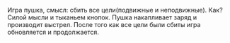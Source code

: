 Игра пушка, смысл: сбить все цели(подвижные и неподвижные). Как? Силой мысли и тыканьем
кнопок. Пушка накапливает заряд и производит выстрел. После того как все цели были сбиты
игра обновляется и продолжается. 